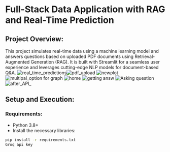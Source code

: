 # Full-Stack Data Application with RAG and Real-Time Prediction

## Project Overview:
This project simulates real-time data using a machine learning model and answers questions based on uploaded PDF documents using Retrieval-Augmented Generation (RAG). It is built with Streamlit for a seamless user experience and leverages cutting-edge NLP models for document-based Q&A.
![real_time_predictions](https://github.com/user-attachments/assets/6a0c4fc8-9dac-4793-b843-367ff3175058)![pdf_upload](https://github.com/user-attachments/assets/192dff89-185c-441e-bcc1-200fdb39439e)
![newplot](https://github.com/user-attachments/assets/d6d4f408-2188-4d44-95f1-3d27a56aef84)
![multipal_option for graph](https://github.com/user-attachments/assets/e32d573b-5a0d-418b-bd6d-518db0bdbeb6)
![home](https://github.com/user-attachments/assets/cfaec40b-cd3a-4152-8b7b-75bba9e1d249)
![getting answ](https://github.com/user-attachments/assets/7501b764-8fe2-41a8-b76f-56e23ddfc19a)
![Asking question](https://github.com/user-attachments/assets/a37a3224-a34f-4b81-aa74-719e5d4782e9)
![after_API_](https://github.com/user-attachments/assets/1886849a-2baa-4900-a0b3-181b3dd4903c)

## Setup and Execution:
### Requirements:
- Python 3.8+
- Install the necessary libraries:
```bash
pip install -r requirements.txt
Groq api key



